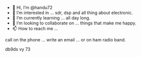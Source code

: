 - 👋 Hi, I’m @handu72
- 👀 I’m interested in ... sdr, dsp and all thing about electronic.
- 🌱 I’m currently learning ... all day long.
- 💞️ I’m looking to collaborate on ... things that make me happy.
- 📫 How to reach me ... 

call on the phone ... write an email ... or on ham radio band.

db9ds vy 73

<!---
handu72/handu72 is a ✨ special ✨ repository because its `README.md` (this file) appears on your GitHub profile.
You can click the Preview link to take a look at your changes.
--->
